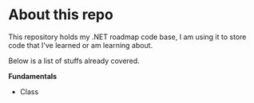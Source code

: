 # About this repo

This repository holds my .NET roadmap code base, I am using it to store code that I've learned or am learning about.

Below is a list of stuffs already covered.

**Fundamentals**

- Class


